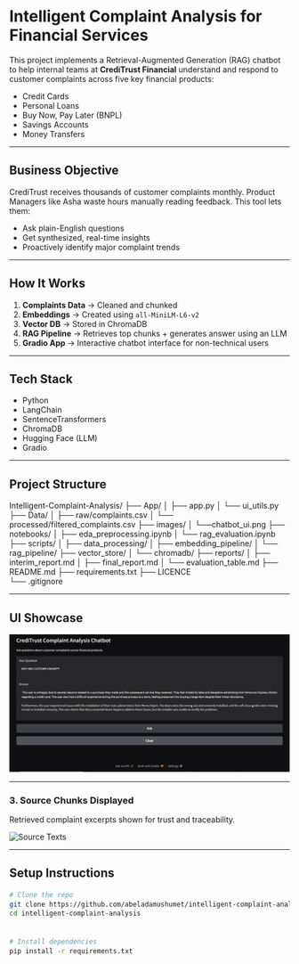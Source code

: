 # Intelligent Complaint Analysis for Financial Services

This project implements a Retrieval-Augmented Generation (RAG) chatbot to help internal teams at **CrediTrust Financial** understand and respond to customer complaints across five key financial products:

- Credit Cards  
- Personal Loans  
- Buy Now, Pay Later (BNPL)  
- Savings Accounts  
- Money Transfers  

---

## Business Objective

CrediTrust receives thousands of customer complaints monthly. Product Managers like Asha waste hours manually reading feedback. This tool lets them:

- Ask plain-English questions  
- Get synthesized, real-time insights  
- Proactively identify major complaint trends  

---

## How It Works

1. **Complaints Data** → Cleaned and chunked  
2. **Embeddings** → Created using `all-MiniLM-L6-v2`  
3. **Vector DB** → Stored in ChromaDB  
4. **RAG Pipeline** → Retrieves top chunks + generates answer using an LLM  
5. **Gradio App** → Interactive chatbot interface for non-technical users

---

## Tech Stack

- Python
- LangChain
- SentenceTransformers
- ChromaDB
- Hugging Face (LLM)
- Gradio

---

## Project Structure

Intelligent-Complaint-Analysis/
├── App/
│ ├── app.py
│ └── ui_utils.py
├── Data/
│ ├── raw/complaints.csv
│ └── processed/filtered_complaints.csv
├── images/ 
│ └──chatbot_ui.png
├── notebooks/
│ ├── eda_preprocessing.ipynb
│ └── rag_evaluation.ipynb
├── scripts/
│ ├── data_processing/
│ ├── embedding_pipeline/
│ └── rag_pipeline/
├── vector_store/
│ └── chromadb/
├── reports/
│ ├── interim_report.md
│ ├── final_report.md
│ └── evaluation_table.md 
├── README.md
├── requirements.txt
├── LICENCE  
└── .gitignore 

---

## UI Showcase
![Chatbot UI Demo](images/chatbot_ui.png)

---

### 3. Source Chunks Displayed
Retrieved complaint excerpts shown for trust and traceability.

![Source Texts](images/source_chunks.png)

---

## Setup Instructions

```bash
# Clone the repo
git clone https://github.com/abeladamushumet/intelligent-complaint-analysis.git
cd intelligent-complaint-analysis


# Install dependencies
pip install -r requirements.txt
